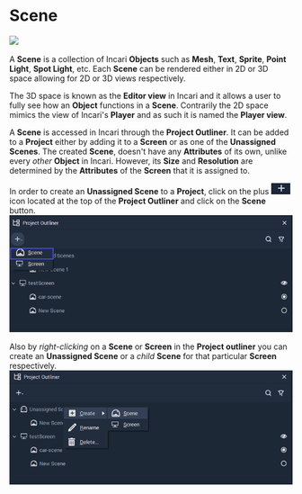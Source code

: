 # Scene

![](../../.gitbook/assets/iconscene.png)

A **Scene** is a collection of Incari **Objects** such as **Mesh**, **Text**, **Sprite**, **Point Light**, **Spot Light**, etc. Each **Scene** can be rendered either in 2D or 3D space allowing for 2D or 3D views respectively. 

The 3D space is known as the **Editor view** in Incari and it allows a user to fully see how an **Object** functions in a **Scene**. Contrarily the 2D space mimics the view of Incari's **Player** and as such it is named the **Player view**. 

A **Scene** is accessed in Incari through the **Project Outliner**. It can be added to a **Project** either by adding it to a **Screen** or as one of the **Unassigned** **Scenes**. The created **Scene**, doesn't have any **Attributes** of its own, unlike every _other_ **Object** in Incari. However, its **Size** and **Resolution** are determined by the **Attributes** of the **Screen** that it is assigned to. 

In order to create an **Unassigned Scene** to a **Project**, click on the plus ![](../../.gitbook/assets/objects/project-objects/scene/plusIcon.PNG) icon located at the top of the **Project Outliner** and click on the **Scene** button. 
![](../../.gitbook/assets/objects/project-objects/scene/project_outliner.PNG)

Also by *right-clicking* on a **Scene** or **Screen** in the **Project outliner** you can create an **Unassigned Scene** or a *child* **Scene** for that particular **Screen** respectively.
 ![](../../.gitbook/assets/objects/project-objects/scene/unassigned_scenes.PNG)


